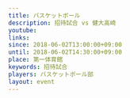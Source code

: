 ```yaml
---
title: バスケットボール
description: 招待試合 vs 健大高崎
youtube: 
links:
since: 2018-06-02T13:00:00+09:00
until: 2018-06-02T14:30:00+09:00
place: 第一体育館
keywords: 招待試合
players: バスケットボール部
layout: event
---
```


